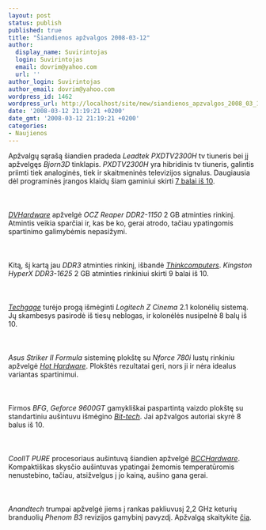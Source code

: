 ```yaml
---
layout: post
status: publish
published: true
title: "Šiandienos apžvalgos 2008-03-12"
author:
  display_name: Suvirintojas
  login: Suvirintojas
  email: dovrim@yahoo.com
  url: ''
author_login: Suvirintojas
author_email: dovrim@yahoo.com
wordpress_id: 1462
wordpress_url: http://localhost/site/new/siandienos_apzvalgos_2008_03_12/
date: '2008-03-12 21:19:21 +0200'
date_gmt: '2008-03-12 21:19:21 +0200'
categories:
- Naujienos
---
```

<p>Apžvalgų sąrašą šiandien pradeda <i>Leadtek PXDTV2300H</i> tv tiuneris bei jį apžvelgęs <i>Bjorn3D</i> tinklapis. <i>PXDTV2300H</i> yra hibridinis tv tiuneris, galintis priimti tiek analoginės, tiek ir skaitmeninės televizijos signalus. Daugiausia dėl programinės įrangos klaidų šiam gaminiui skirti <a class="ns" href="http://www.bjorn3d.com/read.php?cID=1239">7 balai iš 10</a>.<br />
<br><br />
<br><a class="ns" href="http://www.dvhardware.net/review139_ocz_reaperhpc_9200.html"><i>DVHardware</i></a> apžvelgė <i>OCZ Reaper DDR2-1150</i> 2 GB atminties rinkinį. Atmintis veikia sparčiai ir, kas be ko, gerai atrodo, tačiau ypatingomis spartinimo galimybėmis nepasižymi.<br />
<br><br />
<br>Kitą, šį kartą jau <i>DDR3</i> atminties rinkinį, išbandė <a class="ns" href="http://www.thinkcomputers.org/index.php?x=reviews&amp;id=728"><i>Thinkcomputers</i></a>. <i>Kingston HyperX DDR3-1625</i> 2 GB atminties rinkiniui skirti 9 balai iš 10.<br />
<br><br />
<br><a class="ns" href="http://techgage.com/article/logitech_z_cinema_speaker_system/"><i>Techgage</i></a> turėjo progą išmėginti <i>Logitech Z Cinema</i> 2.1 kolonėlių sistemą. Jų skambesys pasirodė iš tiesų neblogas, ir kolonėlės nusipelnė 8 balų iš 10.<br />
<br><br />
<br><i>Asus Striker II Formula</i> sisteminę plokštę su <i>Nforce 780i</i> lustų rinkiniu apžvelgė <a class="ns" href="http://www.hothardware.com/Articles/Asus_Striker_II_Formula_nForce_780i_Motherboard/"><i>Hot Hardware</i></a>. Plokštės rezultatai geri, nors ji ir nėra idealus variantas spartinimui.<br />
<br><br />
<br>Firmos <i>BFG</i>, <i>Geforce 9600GT</i> gamykliškai paspartintą vaizdo plokštę su standartiniu aušintuvu išmėgino <a class="ns" href="http://www.bit-tech.net/hardware/2008/03/12/bfgtech_geforce_9600_gt_oc_512mb/1"><i>Bit-tech</i></a>. Jai apžvalgos autoriai skyrė 8 balus iš 10.<br />
<br><br />
<br><i>CoolIT PURE</i> procesoriaus aušintuvą šiandien apžvelgė <a class="ns" href="http://www.bcchardware.com/index.php?option=content&amp;task=view&amp;id=5352&amp;Itemid=40"><i>BCCHardware</i></a>. Kompaktiškas skysčio aušintuvas ypatingai žemomis temperatūromis nenustebino, tačiau, atsižvelgus į jo kainą, aušino gana gerai.<br />
<br><br />
<br><i>Anandtech</i> trumpai apžvelgė jiems į rankas pakliuvusį 2,2 GHz keturių branduolių <i>Phenom B3</i> revizijos gamybinį pavyzdį. Apžvalgą skaitykite <a class="ns" href="http://www.anandtech.com/cpuchipsets/showdoc.aspx?i=3260">čia</a>.</p>
